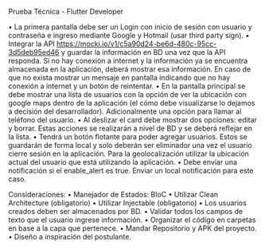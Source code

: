 Prueba Técnica - Flutter Developer

• La primera pantalla debe ser un Login con inicio de sesión con usuario y contraseña e ingreso mediante
Google y Hotmail (usar third party sign).
• Integrar la API https://mocki.io/v1/c5a90d24-be6d-480c-95cc-3d5deb95ed46 y guardar la información en
BD una vez que la API responda. Si no hay conexión a internet y la información ya se encuentra
almacenada en la aplicación, deberá mostrar esa información. En caso de que no exista mostrar un
mensaje en pantalla indicando que no hay conexión a internet y un botón de reintentar.
• En la pantalla principal se debe mostrar una lista de usuarios con la opción de ver la ubicación con google
maps dentro de la aplicación (el cómo debe visualizarse lo dejamos a decisión del desarrollador).
Adicionalmente una opción para llamar al teléfono del usuario.
• Al deslizar el card debe mostrar dos opciones: editar y borrar. Estas acciones se realizarán a nivel de BD y
se deberá reflejar en la lista.
• Tendrá un botón flotante para poder agregar usuarios. Estos se guardarán de forma local y solo deberán ser
eliminador una vez el usuario cierre sesión en la aplicación. Para la geolocalización utilizar la ubicación
actual del usuario que está utilizando la aplicación.
• Debe enviar una notificación si el enable_alert es true. Enviar un local notificación para este caso.

Consideraciones:
• Manejador de Estados: BloC
• Utilizar Clean Architecture (obligatorio)
• Utilizar Injectable (obligatorio)
• Los usuarios creados deben ser almacenados por BD.
• Validar todos los campos de texto que el usuario ingrese información.
• Organizar el código en carpetas en base a la capa que pertenece.
• Mandar Repositorio y APK del proyecto.
• Diseño a inspiración del postulante.